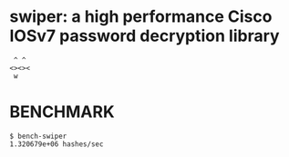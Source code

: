 # swiper: a high performance Cisco IOSv7 password decryption library

```text
 ^ ^
<><><
 w
```

# BENCHMARK

```console
$ bench-swiper
1.320679e+06 hashes/sec
```
